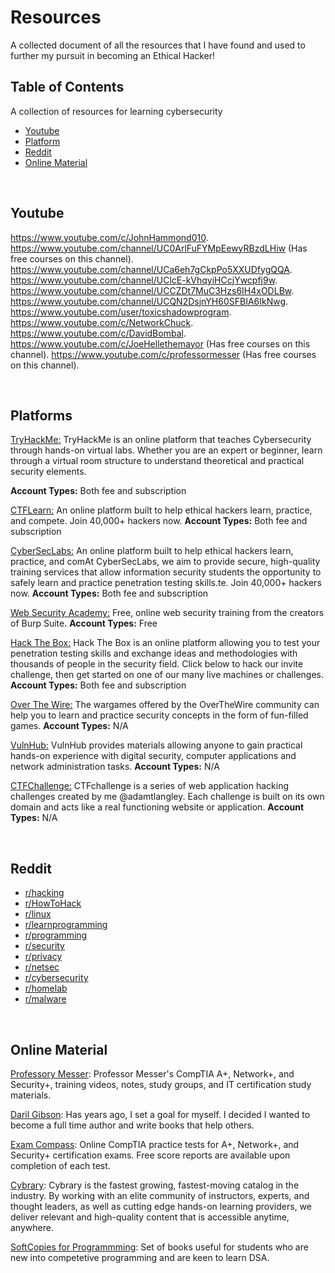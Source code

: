 # Resources
A collected document of all the resources that I have found and used to further my pursuit in becoming an Ethical Hacker!

## Table of Contents
A collection of resources for learning cybersecurity

- [Youtube](#youtube)
- [Platform](#platform)
- [Reddit](#reddit)
- [Online Material](#usage)

<br/>

<a name="youtube"></a>
## Youtube

https://www.youtube.com/c/JohnHammond010.
https://www.youtube.com/channel/UC0ArlFuFYMpEewyRBzdLHiw (Has free courses on this channel).
https://www.youtube.com/channel/UCa6eh7gCkpPo5XXUDfygQQA.
https://www.youtube.com/channel/UClcE-kVhqyiHCcjYwcpfj9w.
https://www.youtube.com/channel/UCCZDt7MuC3Hzs6IH4xODLBw.
https://www.youtube.com/channel/UCQN2DsjnYH60SFBIA6IkNwg.
https://www.youtube.com/user/toxicshadowprogram.
https://www.youtube.com/c/NetworkChuck.
https://www.youtube.com/c/DavidBombal.
https://www.youtube.com/c/JoeHellethemayor (Has free courses on this channel).
https://www.youtube.com/c/professormesser (Has free courses on this channel).

<br/>

<a name="platform"></a>
## Platforms

<a href="https://tryhackme.com/">TryHackMe:</a> TryHackMe is an online platform that teaches Cybersecurity through hands-on virtual labs. Whether you are an expert or beginner, learn through a virtual room structure to understand theoretical and practical security elements.

**Account Types:**  Both fee and subscription

<a href="https://ctflearn.com/">CTFLearn:</a> An online platform built to help ethical hackers learn, practice, and compete. Join 40,000+ hackers now.
**Account Types:**  Both fee and subscription

<a href="https://www.cyberseclabs.co.uk/">CyberSecLabs:</a> An online platform built to help ethical hackers learn, practice, and comAt CyberSecLabs, we aim to provide secure, high-quality training services that allow information security students the opportunity to safely learn and practice penetration testing skills.te. Join 40,000+ hackers now.
**Account Types:**  Both fee and subscription

<a href="https://portswigger.net/web-security">Web Security Academy:</a> Free, online web security training from the creators of Burp Suite.
**Account Types:**  Free

<a href="https://www.hackthebox.eu//">Hack The Box:</a> Hack The Box is an online platform allowing you to test your penetration testing skills and exchange ideas and methodologies with thousands of people in the security field. Click below to hack our invite challenge, then get started on one of our many live machines or challenges.
**Account Types:**  Both fee and subscription

<a href="https://overthewire.org/wargames/">Over The Wire:</a> The wargames offered by the OverTheWire community can help you to learn and practice security concepts in the form of fun-filled games.
**Account Types:**  N/A

<a href="https://www.vulnhub.com/">VulnHub:</a> VulnHub provides materials allowing anyone to gain practical hands-on experience with digital security, computer applications and network administration tasks.
**Account Types:**  N/A

<a href="https://ctfchallenge.com/">CTFChallenge:</a> CTFchallenge is a series of web application hacking challenges created by me @adamtlangley. Each challenge is built on its own domain and acts like a real functioning website or application.
**Account Types:**  N/A

<br/>

## Reddit <a name="reddit"></a>
* [r/hacking](https://www.reddit.com/r/hacking/ "Malware")
* [r/HowToHack](https://reddit.com/r/HowToHack/ "HowToHack")
* [r/linux](https://reddit.com/r/linux/ "Linux")
* [r/learnprogramming](https://reddit.com/r/learnprogramming/ "LearnProgramming")
* [r/programming](https://reddit.com/r/programming/ "Programming")
* [r/security](https://reddit.com/r/security/ "Security")
* [r/privacy](https://reddit.com/r/privacy/ "Privacy")
* [r/netsec](https://reddit.com/r/netsec/ "NetSec")
* [r/cybersecurity](https://reddit.com/r/cybersecurity/ "CyberSecutiy")
* [r/homelab](https://www.reddit.com/r/homelab/ "HomeLab")
* [r/malware](https://reddit.com/r/Malware/ "Malware")

<br/>

## Online Material <a name="usage"></a>

[Professory Messer](https://www.professormesser.com/): Professor Messer's CompTIA A+, Network+, and Security+,  training videos, notes, study groups, and IT certification study materials.

[Daril Gibson](https://getcertifiedgetahead.com/): Has years ago, I set a goal for myself. I decided I wanted to become a full time author and write books that help others.

[Exam Compass](https://www.examcompass.com/): Online CompTIA practice tests for A+, Network+, and Security+ certification exams. Free score reports are available upon completion of each test.

[Cybrary](https://www.cybrary.it/): Cybrary is the fastest growing, fastest-moving catalog in the industry. By working with an elite community of instructors, experts, and thought leaders, as well as cutting edge hands-on learning providers, we deliver relevant and high-quality content that is accessible anytime, anywhere.

[SoftCopies for Programmming](https://drive.google.com/drive/u/0/mobile/folders/1aLufHh0pnYBHXCg6NdygxHIKQrBh4Jbv): Set of books useful for students who are new into competetive programming and are keen to learn DSA.

